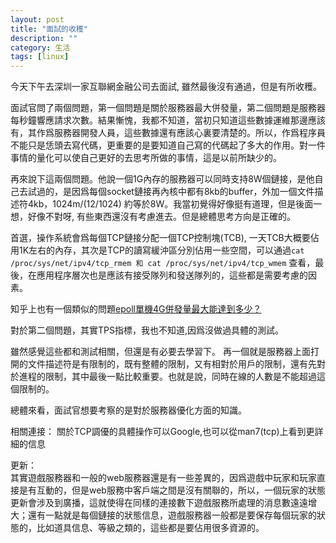 ```yaml
---
layout: post
title: "面試的收穫"
description: ""
category: 生活
tags: [linux]
---
```


今天下午去深圳一家互聯網金融公司去面試, 雖然最後沒有通過，但是有所收穫。

面試官問了兩個問題，第一個問題是關於服務器最大併發量，第二個問題是服務器每秒鐘響應請求次數。結果慚愧，我都不知道，當初只知道這些數據運維那邊應該有，其作爲服務器開發人員，這些數據還有應該心裏要清楚的。所以，作爲程序員不能只是恁頭去寫代碼，更重要的是要知道自己寫的代碼起了多大的作用。對一件事情的量化可以使自己更好的去思考所做的事情，這是以前所缺少的。

再來說下這兩個問題。他說一個1G內存的服務器可以同時支持8W個鏈接，是他自己去試過的，是因爲每個socket鏈接再內核中都有8kb的buffer，外加一個文件描述符4kb，1024m/(12/1024) 約等於8W。我當初覺得好像挺有道理，但是後面一想，好像不對呀, 有些東西還沒有考慮進去。但是總體思考方向是正確的。

首選，操作系統會爲每個TCP鏈接分配一個TCP控制塊(TCB), 一天TCB大概要佔用1K左右的內存，其次是TCP的讀寫緩沖區分別佔用一些空間，可以通過`cat /proc/sys/net/ipv4/tcp_rmem 和 cat /proc/sys/net/ipv4/tcp_wmem` 查看，最後，在應用程序層次也是應該有接受隊列和發送隊列的，這些都是需要考慮的因素。

知乎上也有一個類似的問題[epoll單機4G併發量最大能達到多少？](https://www.zhihu.com/question/30772664)

對於第二個問題，其實TPS指標，我也不知道,因爲沒做過具體的測試。

雖然感覺這些都和測試相關，但還是有必要去學習下。
再一個就是服務器上面打開的文件描述符是有限制的，既有整體的限制，又有相對於用戶的限制，還有先對於進程的限制，其中最後一點比較重要。也就是說，同時在線的人數是不能超過這個限制的。

總體來看，面試官想要考察的是對於服務器優化方面的知識。

相關連接：
關於TCP調優的具體操作可以Google,也可以從man7(tcp)上看到更詳細的信息

更新：   
其實遊戲服務器和一般的web服務器還是有一些差異的，因爲遊戲中玩家和玩家直接是有互動的，但是web服務中客戶端之間是沒有關聯的，所以，一個玩家的狀態更新會涉及到廣播，這就使得在同樣的連接數下遊戲服務所處理的消息數遠遠增大；還有一點就是每個鏈接的狀態信息，遊戲服務器一般都是要保存每個玩家的狀態的，比如道具信息、等級之類的，這些都是要佔用很多資源的。